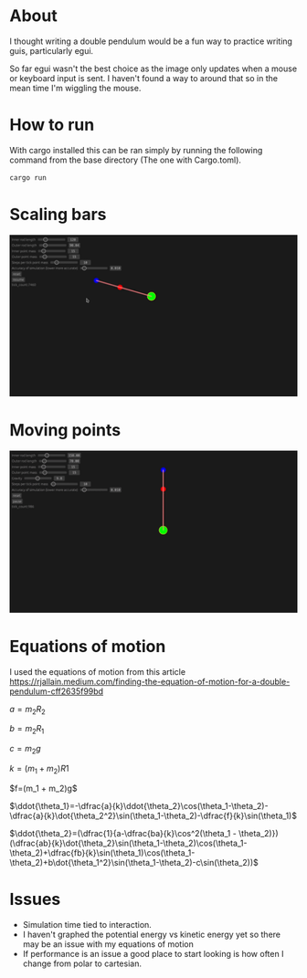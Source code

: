 

# About
I thought writing a double pendulum would be a fun way to practice writing guis, particularly egui.

So far egui wasn't the best choice as the image only updates when a mouse or keyboard input is sent.
I haven't found a way to around that so in the mean time I'm wiggling the mouse.


# How to run
With cargo installed this can be ran simply by running the following command from the base directory (The one with Cargo.toml).
``` bash
cargo run
```

# Scaling bars 
![](./docs/gifs/scaling_bars.gif)



# Moving points

![](./docs/gifs/moving_points.gif)



# Equations of motion
I used the equations of motion from this article
https://rjallain.medium.com/finding-the-equation-of-motion-for-a-double-pendulum-cff2635f99bd

$a=m_2 R_2$

$b=m_2 R_1$

$c=m_2 g$

$k=(m_1 + m_2) R1$

$f=(m_1 + m_2)g\$

$\ddot{\theta_1}=-\dfrac{a}{k}\ddot{\theta_2}\cos(\theta_1-\theta_2)-\dfrac{a}{k}\dot{\theta_2^2}\sin(\theta_1-\theta_2)-\dfrac{f}{k}\sin(\theta_1)$

$\ddot{\theta_2}=(\dfrac{1}{a-\dfrac{ba}{k}\cos^2(\theta_1 - \theta_2)})(\dfrac{ab}{k}\dot{\theta_2}\sin(\theta_1-\theta_2)\cos(\theta_1-\theta_2)+\dfrac{fb}{k}\sin(\theta_1)\cos(\theta_1-\theta_2)+b\dot{\theta_1^2}\sin(\theta_1-\theta_2)-c\sin(\theta_2))$


# Issues
- Simulation time tied to interaction.
- I haven't graphed the potential energy vs kinetic energy yet so there may be an issue with my equations of motion
- If performance is an issue a good place to start looking is how often I change from polar to cartesian.
